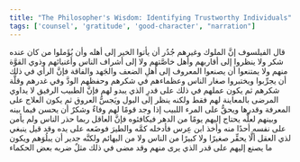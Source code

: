 ```yaml
---
title: "The Philosopher's Wisdom: Identifying Trustworthy Individuals"
tags: ['counsel', 'gratitude', 'good-character', "narration"]
---
```


 قال الفيلسوف إنَّ الملوك وغيرهم جُدُر أن يأتوا الخير إلى أهله وأن يُؤَملوا من كان عنده شكر ولا ينظروا إلى أقاربهم وأهل خاصَّتهم ولا إلى أشراف الناس وأغنيائهم وذوي القوَّة منهم ولا يمتنعوا أن يصنعوا المعروف إلى أهلِ الضعف والجَهد والفاقة فإنَّ الرأي في ذلك أن يجرِّبوا ويختبروا صغار الناس وعظماءهم في شكرهم وحفظهم الودَّ وفي غدرهم وقلَّة شكرهم ثم يكون عملهم في ذلك على قدرِ الذي يبدو لهم فإنَّ الطبيب الرفيق لا يداوي المرضى بالمعاينة لهم فقط ولكنه ينظر إلى البول ويَجسُّ العروق ثم يكون العلاج على المعرفة وقدرها ويحقُّ على المرء اللبيب إذا وجد قومًا لهم وفاءٌ وشكرٌ أن يحسن فيما بينه وبينهم لعلَّه يحتاج إليهم يومًا من الدهر فيكافئوه فإنَّ العاقل ربما حذر الناس ولم يأمن على نفسه أحدًا منه وأخذ ابن عِرس فأدخله كمَّه والطيرَ فوضَعه على يده وقد قيل ينبغي لذي العقل ألَّا يحقِّر صغيرًا ولا كبيرًا من الناس ولا من البهائم ولكنَّه جدير أن يبلُوَهم ويكون ما يصنع إليهم على قدر الذي يرى منهم وقد مضى في ذلك مثلٌ ضربه بعض الحكماء
